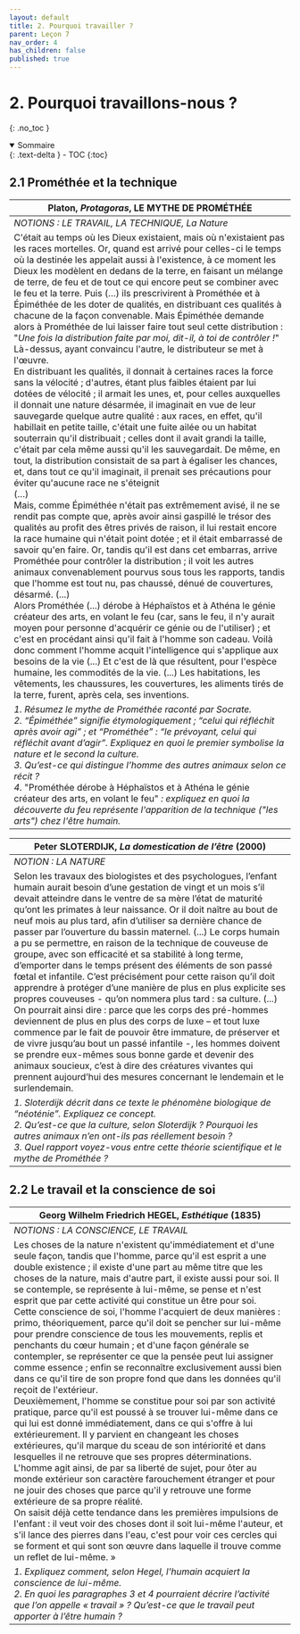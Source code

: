 ```yaml
---
layout: default
title: 2. Pourquoi travailler ?
parent: Leçon 7
nav_order: 4
has_children: false
published: true
---
```


# 2. Pourquoi travaillons-nous ?
{: .no_toc }

<details open markdown="block">
  <summary>
    Sommaire
  </summary>
  {: .text-delta }
- TOC
{:toc}
</details>

## 2.1 Prométhée et la technique

| Platon, *Protagoras*, **LE MYTHE DE PROMÉTHÉE** |
| ------------------------------------------------------------ |
| *NOTIONS : LE TRAVAIL, LA TECHNIQUE, La Nature* |
| C'était au temps où les Dieux existaient, mais où n'existaient pas les races mortelles. Or, quand est arrivé pour celles-ci le temps où la destinée les appelait aussi à l'existence, à ce moment les Dieux les modèlent en dedans de la terre, en faisant un mélange de terre, de feu et de tout ce qui encore peut se combiner avec le feu et la terre. Puis (…) ils prescrivirent à Prométhée et à Épiméthée de les doter de qualités, en distribuant ces qualités à chacune de la façon convenable. Mais Épiméthée demande alors à Prométhée de lui laisser faire tout seul cette distribution : "_Une fois la distribution faite par moi, dit-il, à toi de contrôler !_" Là-dessus, ayant convaincu l'autre, le distributeur se met à l'œuvre. <br> En distribuant les qualités, il donnait à certaines races la force sans la vélocité ; d'autres, étant plus faibles étaient par lui dotées de vélocité ; il armait les unes, et, pour celles auxquelles il donnait une nature désarmée, il imaginait en vue de leur sauvegarde quelque autre qualité : aux races, en effet, qu'il habillait en petite taille, c'était une fuite ailée ou un habitat souterrain qu'il distribuait ; celles dont il avait grandi la taille, c'était par cela même aussi qu'il les sauvegardait. De même, en tout, la distribution consistait de sa part à égaliser les chances, et, dans tout ce qu'il imaginait, il prenait ses précautions pour éviter qu'aucune race ne s'éteignit <br> (…) <br> Mais, comme Épiméthée n'était pas extrêmement avisé, il ne se rendit pas compte que, après avoir ainsi gaspillé le trésor des qualités au profit des êtres privés de raison, il lui restait encore la race humaine qui n'était point dotée ; et il était embarrassé de savoir qu'en faire. Or, tandis qu'il est dans cet embarras, arrive Prométhée pour contrôler la distribution ; il voit les autres animaux convenablement pourvus sous tous les rapports, tandis que l'homme est tout nu, pas chaussé, dénué de couvertures, désarmé. (...) <br> Alors Prométhée (...) dérobe à Héphaïstos et à Athéna le génie créateur des arts, en volant le feu (car, sans le feu, il n'y aurait moyen pour personne d'acquérir ce génie ou de l'utiliser) ; et c'est en procédant ainsi qu'il fait à l'homme son cadeau. Voilà donc comment l'homme acquit l'intelligence qui s'applique aux besoins de la vie (...) Et c'est de là que résultent, pour l'espèce humaine, les commodités de la vie. (...) Les habitations, les vêtements, les chaussures, les couvertures, les aliments tirés de la terre, furent, après cela, ses inventions. |
|*1. Résumez le mythe de Prométhée raconté par Socrate. <br> 2. “_Épiméthée_” signifie étymologiquement ; “_celui qui réfléchit après avoir agi_” ; et “_Prométhée_” : “_le prévoyant, celui qui réfléchit avant d’agir_”. Expliquez en quoi le premier symbolise la nature et le second la culture. <br> 3. Qu’est-ce qui distingue l’homme des autres animaux selon ce récit ?* <br> *4.* "Prométhée dérobe à Héphaïstos et à Athéna le génie créateur des arts, en volant le feu" *: expliquez en quoi la découverte du feu représente l'apparition de la technique ("les arts") chez l'être humain.* |

| Peter SLOTERDIJK, *La  domestication de l’être* (2000)       |
| ------------------------------------------------------------ |
| *NOTION : LA NATURE* |
| Selon les travaux des biologistes et des psychologues, l’enfant  humain aurait besoin d’une gestation de vingt et un mois s’il devait  atteindre dans le ventre de sa mère l’état de maturité qu’ont les primates à  leur naissance. Or il doit naître au bout de neuf mois au plus tard, afin  d’utiliser sa dernière chance de passer par l’ouverture du bassin maternel.  (...) Le corps humain a pu se permettre, en raison de la  technique de couveuse de groupe, avec son efficacité et sa stabilité à long  terme, d’emporter dans le temps présent des éléments de son passé fœtal et  infantile. C’est précisément pour cette raison qu’il doit apprendre à  protéger d’une manière de plus en plus explicite ses propres couveuses -  qu’on nommera plus tard : sa culture.  (...) On pourrait ainsi dire : parce que les corps des  pré-hommes deviennent de plus en plus des corps de luxe – et tout luxe  commence par le fait de pouvoir être immature, de préserver et de vivre  jusqu’au bout un passé infantile -, les hommes doivent se prendre eux-mêmes  sous bonne garde et devenir des animaux soucieux, c’est à dire des créatures  vivantes qui prennent aujourd’hui des mesures concernant le lendemain et le  surlendemain. |
| *1. Sloterdijk décrit dans ce texte le phénomène biologique de  “néoténie”. Expliquez ce concept.  <br />2. Qu’est-ce que la culture, selon Sloterdijk ? Pourquoi  les autres animaux n’en ont-ils pas réellement besoin ?   <br />3. Quel rapport voyez-vous entre cette théorie scientifique et le  mythe de Prométhée ?* |


## 2.2 Le travail et la conscience de soi

| Georg Wilhelm Friedrich HEGEL, *Esthétique* (1835)           |
| ------------------------------------------------------------ |
| *NOTIONS : LA CONSCIENCE, LE TRAVAIL* |
| Les choses de la nature n'existent qu'immédiatement et d'une seule façon, tandis que l'homme, parce qu'il est  esprit a une double existence ; il existe d'une part au même titre que les  choses de la nature, mais d'autre part, il existe aussi pour soi. Il se  contemple, se représente à lui-même, se pense et n'est esprit que par cette  activité qui constitue un être pour soi.   <br />Cette conscience de soi, l'homme  l'acquiert de deux manières : primo, théoriquement, parce qu'il doit se  pencher sur lui-même pour prendre conscience de tous les mouvements, replis  et penchants du cœur humain ; et d'une façon générale se contempler, se représenter  ce que la pensée peut lui assigner comme essence ; enfin se reconnaître  exclusivement aussi bien dans ce qu'il tire de son propre fond que dans les  données qu'il reçoit de l'extérieur.   <br />Deuxièmement, l'homme se constitue pour  soi par son activité pratique, parce qu'il est poussé à se trouver lui-même  dans ce qui lui est donné immédiatement, dans ce qui s'offre à lui  extérieurement. Il y parvient en changeant les choses extérieures, qu'il  marque du sceau de son intériorité et dans lesquelles il ne retrouve que ses  propres déterminations. L'homme agit ainsi, de par sa liberté de sujet, pour  ôter au monde extérieur son caractère farouchement étranger et pour ne jouir  des choses que parce qu'il y retrouve une forme extérieure de sa propre  réalité.   <br />On saisit déjà cette tendance dans les  premières impulsions de l'enfant : il veut voir des choses dont il soit  lui-même l'auteur, et s'il lance des pierres dans l'eau, c'est pour voir ces  cercles qui se forment et qui sont son œuvre dans laquelle il trouve comme un  reflet de lui-même. » |
| *1. Expliquez comment, selon Hegel, l’humain acquiert la conscience  de lui-même.  <br />2. En quoi les paragraphes 3 et 4 pourraient décrire l’activité que  l’on appelle « travail » ? Qu’est-ce que le travail peut apporter  à l’être humain ?* |

